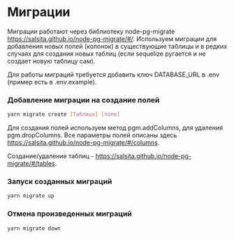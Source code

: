 # Миграции
Миграции работают через библиотеку node-pg-migrate https://salsita.github.io/node-pg-migrate/#/. Используем миграции для добавления новых полей (колонок) в существующие таблицы и в редких случаях для создания новых таблиц (если sequelize ругается и не создает новую таблицу сам).

Для работы миграций требуется добавить ключ DATABASE_URL в .env (пример есть в .env.example).

### Добавление миграции на создание полей
```bash
yarn migrate create [Таблица] [поле]
```
Для создания полей используем метод pgm.addColumns, для удаления pgm.dropColumns.
Все параметры полей описаны здесь https://salsita.github.io/node-pg-migrate/#/columns.

Создание/удаление таблиц - https://salsita.github.io/node-pg-migrate/#/tables.

### Запуск созданных миграций
```bash
yarn migrate up
```

### Отмена произведенных миграций
```bash
yarn migrate down
```
